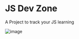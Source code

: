 # JS Dev Zone 

A Project to track your JS learning 

![image](https://github.com/user-attachments/assets/1c20b018-d3bc-4d44-b58e-316a54363f96)
